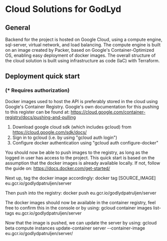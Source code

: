 # Cloud Solutions for GodLyd
## General
Backend for the project is hosted on Google Cloud, using a compute engine, sql-server, virtual network, and load balancing. 
The compute engine is built on an image created by Packer, based on Google's Container-Optimized OS, enabling easy deployment of docker images. The overall structure of the cloud solution is built using infrastructure as code (IaC) with Terraform. 

## Deployment quick start
### (* Requires authorization)

Docker images used to host the API is preferably stored in the cloud using Google's Container Registry. 
Google's own documentation for this pushing to this register can be found at:
https://cloud.google.com/container-registry/docs/pushing-and-pulling

1. Download google cloud sdk (which includes gcloud) from https://cloud.google.com/sdk/docs/
2. Sign in to gcloud (i.e. by using "gcloud auth login")
3. Configure docker authentication using "gcloud auth configure-docker"

You should now be able to push images to the registry, as long as the logged in user has access to the project. 
This quick start is based on the assumption that the docker images is already available locally. If not, follow the guide on:
https://docs.docker.com/get-started/

Next up, tag the docker image accordingly:
docker tag [SOURCE_IMAGE] eu.gcr.io/godlydpatruljen/server

Then push into the registry:
docker push eu.gcr.io/godlydpatruljen/server

The docker images should now be available in the container registry, feel free to confirm this in the console or by using:
gcloud container images list-tags eu.gcr.io/godlydpatruljen/server

Now that the image is pushed, we can update the server by using:
gcloud beta compute instances update-container server --container-image eu.gcr.io/godlydpatruljen/server/


